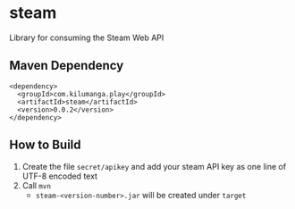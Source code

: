 # steam

Library for consuming the Steam Web API

## Maven Dependency

    <dependency>
      <groupId>com.kilumanga.play</groupId>
      <artifactId>steam</artifactId>
      <version>0.0.2</version>
    </dependency>


## How to Build

1.  Create the file `secret/apikey` and add your steam API key as one line of UTF-8 encoded text
2.  Call `mvn`
    -   `steam-<version-number>.jar` will be created under `target`

